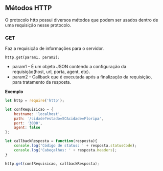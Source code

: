 ## Métodos HTTP
  
O protocolo http possui diversos métodos que podem ser usados dentro de uma requisição nesse protocolo.  

### GET
  
Faz a requisição de informações para o servidor.  
  
`http.get(param1, param2);`  
  
* param1 - É um objeto JSON contendo a configuração da requisição(host, url, porta, agent, etc).  
* param2 - Callback que é executada após a finalização da requisição, para tratamento da resposta.  
  
**Exemplo**  
  
```js
let http = require('http');

let confRequisicao = {
    hostname: 'localhost',
    path: '/cidade?estado=SC&cidade=Floripa',
    port: '3000',
    agent: false
};

let callbackResposta = function(resposta){
    console.log('Código de status: ' + resposta.statusCode);
    console.log('Cabeçalhos: ' + resposta.headers);
}

http.get(confRequisicao, callbackResposta);

```





